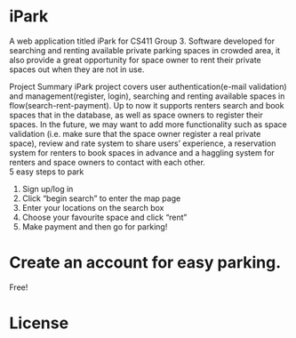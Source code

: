# iPark
A web application titled iPark for CS411 Group 3.
Software developed for searching and renting available private parking spaces in crowded area, it also provide a great opportunity for space owner to rent their private spaces out when they are not in use. 

Project Summary
iPark project covers user authentication(e-mail validation) and management(register, login), searching and renting available spaces in flow(search-rent-payment). Up to now it supports renters search and book spaces that in the database, as well as space owners to register their spaces. 
In the future, we may want to add more functionality such as space validation (i.e. make sure that the space owner register a real private space), review and rate system to share users’ experience, a reservation system for renters to book spaces in advance and a haggling system for renters and space owners to contact with each other.  
5 easy steps to park 
1.	Sign up/log in
2.	Click “begin search” to enter the map page
3.	Enter your locations on the search box
4.	Choose your favourite space and click “rent”
5.	Make payment and then go for parking!  

# Create an account for easy parking.
Free!
  
# License
